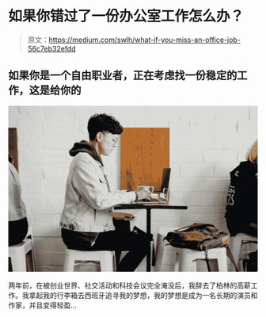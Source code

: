 # 如果你错过了一份办公室工作怎么办？

> 原文：<https://medium.com/swlh/what-if-you-miss-an-office-job-56c7eb32efdd>

## 如果你是一个自由职业者，正在考虑找一份稳定的工作，这是给你的

![](img/5e7652c8f9d92e3589c8bf47f220dd0c.png)

两年前，在被创业世界、社交活动和科技会议完全淹没后，我辞去了柏林的高薪工作。我拿起我的行李箱去西班牙追寻我的梦想，我的梦想是成为一名长期的演员和作家，并且变得轻盈…